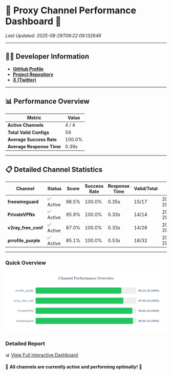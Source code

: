 # 🌟 Proxy Channel Performance Dashboard 🌟

_Last Updated: 2025-08-29T09:22:09.132646_

---

## 👩‍💻 Developer Information

- **[GitHub Profile](https://github.com/4n0nymou3)**  
- **[Project Repository](https://github.com/4n0nymou3/multi-proxy-config-fetcher)**  
- **[X (Twitter)](https://x.com/4n0nymou3)**  

---

## 📊 Performance Overview

| Metric                | Value       |
|-----------------------|-------------|
| **Active Channels**   | 4 / 4       |
| **Total Valid Configs** | 59          |
| **Average Success Rate** | 100.0%      |
| **Average Response Time** | 0.39s       |

---

## 📋 Detailed Channel Statistics

| Channel          | Status     | Score  | Success Rate | Response Time | Valid/Total | Last Success               |
|------------------|------------|--------|--------------|---------------|-------------|----------------------------|
| **freewireguard**  | ✅ Active  | 96.5%  | 100.0% | 0.35s         | 15/17       | 2025-08-29T09:22:09.130915 |
| **PrivateVPNs**  | ✅ Active  | 95.9%  | 100.0% | 0.33s         | 14/14       | 2025-08-29T09:22:08.748804 |
| **v2ray_free_conf**  | ✅ Active  | 87.0%  | 100.0% | 0.33s         | 14/28       | 2025-08-29T09:22:08.377483 |
| **prrofile_purple**  | ✅ Active  | 85.1%  | 100.0% | 0.53s         | 16/32       | 2025-08-29T09:22:07.891902 |

---

### Quick Overview
<div align="center">
  <a href="https://raw.githubusercontent.com/nullluser/NullRepo/refs/heads/main/assets/channel_stats_chart.svg">
    <img src="https://raw.githubusercontent.com/nullluser/NullRepo/refs/heads/main/assets/channel_stats_chart.svg" alt="Source Performance Statistics" width="800">
  </a>
</div>

### Detailed Report
📊 [View Full Interactive Dashboard](https://htmlpreview.github.io/?https://github.com/nullluser/NullRepo/blob/main/assets/performance_report.html)

🎉 **All channels are currently active and performing optimally!** 🎉

